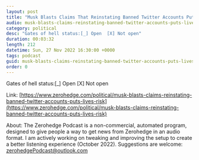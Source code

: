 ```yaml
---
layout: post
title: "Musk Blasts Claims That Reinstating Banned Twitter Accounts Puts 'Lives At Risk'"
audio: musk-blasts-claims-reinstating-banned-twitter-accounts-puts-lives-risk-0
category: political
desc: "Gates of hell status:[_] Open  [X] Not open"
duration: 00:03:32
length: 212
datetime: Sun, 27 Nov 2022 16:30:00 +0000
tags: podcast
guid: musk-blasts-claims-reinstating-banned-twitter-accounts-puts-lives-risk-0
order: 0
---
```

Gates of hell status:[_] Open  [X] Not open

Link: [https://www.zerohedge.com/political/musk-blasts-claims-reinstating-banned-twitter-accounts-puts-lives-risk](https://www.zerohedge.com/political/musk-blasts-claims-reinstating-banned-twitter-accounts-puts-lives-risk)

About: The Zerohedge Podcast is a non-commercial, automated program, designed to give people a way to get news from Zerohedge in an audio format.  I am actively working on tweaking and improving the setup to create a better listening experience (October 2022).  Suggestions are welcome: [zerohedgePodcast@outlook.com](mailto:zerohedgePodcast@outlook.com)